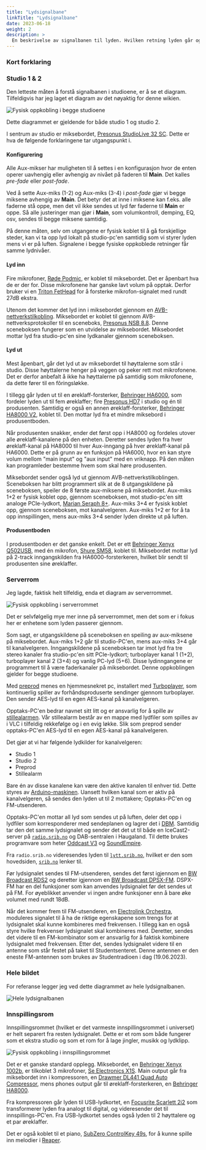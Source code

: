 ```yaml
---
title: "Lydsignalbane"
linkTitle: "Lydsignalbane"
date: 2023-06-18
weight: 2
description: >
  En beskrivelse av signalbanen til lyden. Hvilken retning lyden går og hvilke maskiner den går igjennom.
---
```


### Kort forklaring



### Studio 1 & 2

Den letteste måten å forstå signalbanen i studioene, er å se et diagram. Tilfeldigvis har jeg laget et diagram av det nøyaktig for denne wikien. 

![Fysisk oppkobling i begge studioene](/img/lydsignalbane/studio.png)

Dette diagrammet er gjeldende for både studio 1 og studio 2. 

I sentrum av studio er miksebordet, [Presonus StudioLive 32 SC](/docs/machines/soundprocessing/studiolive). Dette er hva de følgende forklaringene tar utgangspunkt i. 

#### Konfigurering

Alle Aux-mikser har muligheten til å settes i en konfigurasjon hvor de enten operer uavhengig eller avhengig av nivået på faderen til **Main**. Det kalles *pre-fade* eller *post-fade*. 

Ved å sette Aux-miks (1-2) og Aux-miks (3-4) i *post-fade* gjør vi begge miksene avhengig av **Main**. Det betyr det at inne i miksene kan f.eks. alle faderne stå oppe, men det vil ikke sendes ut lyd før faderne til **Main** er oppe. Så alle justeringer man gjør i **Main**, som volumkontroll, demping, EQ, osv, sendes til begge miksene samtidig. 

På denne måten, selv om utgangene er fysisk koblet til å gå forskjellige steder, kan vi ta opp lyd lokalt på studio-pc'en samtidig som vi styrer lyden mens vi er på luften. Signalene i begge fysiske oppkoblede retninger får samme lydnivåer. 

#### Lyd inn

Fire mikrofoner, [Røde Podmic](/docs/machines/microphones/rode-podmic), er koblet til miksebordet. Det er åpenbart hva de er der for. Disse mikrofonene har ganske lavt volum på opptak. Derfor bruker vi en [Triton FetHead](/docs/machines/soundprocessing/triton-fethead) for å forsterke mikrofon-signalet med rundt 27dB ekstra. 

Utenom det kommer det lyd inn i miksebordet gjennom en [AVB-nettverkstilkobling](/docs/encyclopaedia/avb-nettverk). Miksebordet er koblet til gjennom AVB-nettverksprotokoller til en sceneboks, [Presonus NSB 8.8](/docs/machines/soundprocessing/nsb8). Denne sceneboksen fungerer som en utvidelse av miksebordet. Miksebordet mottar lyd fra studio-pc'en sine lydkanaler gjennom sceneboksen. 

#### Lyd ut

Mest åpenbart, går det lyd ut av miksebordet til høyttalerne som står i studio. Disse høyttalerne henger på veggen og peker rett mot mikrofonene. Det er derfor anbefalt å ikke ha høyttalerne på samtidig som mikrofonene, da dette fører til en fôringsløkke. 

I tillegg går lyden ut til en øreklaff-forsterker, [Behringer HA6000](/docs/machines/soundprocessing/ha6000), som fordeler lyden ut til fem øreklaffer; fire [Presonus HD7](/docs/machines/headphones/presonus-hd7) i studio og én til produsenten. Samtidig er også en annen øreklaff-forsterker, [Behringer HA8000 V2](/docs/machines/soundprocessing/), koblet til. Den mottar lyd fra et mindre miksebord i produsentboden. 

Når produsenten snakker, ender det først opp i HA8000 og fordeles utover alle øreklaff-kanalene på den enheten. Deretter sendes lyden fra hver øreklaff-kanal på HA8000 til hver Aux-inngang på hver øreklaff-kanal på HA6000. Dette er på grunn av en funksjon på HA6000, hvor en kan styre volum mellom "main input" og "aux input" med en vriknapp. På den måten kan programleder bestemme hvem som skal høre produsenten. 

Miksebordet sender også lyd ut gjennom AVB-nettverkstilkoblingen. Sceneboksen har blitt programmert slik at de 8 utgangskildene på sceneboksen, speiler de 8 første aux-miksene på miksebordet. Aux-miks 1+2 er fysisk koblet opp, gjennom sceneboksen, mot studio-pc'en sitt analoge PCIe-lydkort, [Marian Seraph 8+](/docs/computers/components/marian-seraph8). Aux-miks 3+4 er fysisk koblet opp, gjennom sceneboksen, mot kanalvelgeren. Aux-miks 1+2 er for å ta opp innspillingen, mens aux-miks 3+4 sender lyden direkte ut på luften. 

#### Produsentboden

I produsentboden er det ganske enkelt. Det er ett [Behringer Xenyx Q502USB](/docs/machines/soundprocessing/xenyx502), med én mikrofon, [Shure SM58](/docs/machines/microphones/shure-sm58), koblet til. Miksebordet mottar lyd på 2-track inngangskilden fra HA6000-forsterkeren, hvilket blir sendt til produsenten sine øreklaffer. 

### Serverrom

Jeg lagde, faktisk helt tilfeldig, enda et diagram av serverrommet.

![Fysisk oppkobling i serverrommet](/img/lydsignalbane/serverrom.png)

Det er selvfølgelig mye mer inne på serverrommet, men det som er i fokus her er enhetene som lyden passerer gjennom. 

Som sagt, er utgangskildene på sceneboksen en speiling av aux-miksene på miksebordet. Aux-miks 1+2 går til studio-PC'en, mens aux-miks 3+4 går til kanalvelgeren. Inngangskildene på sceneboksen tar imot lyd fra tre stereo kanaler fra studio-pc'en sitt PCIe-lydkort; turboplayer kanal 1 (1+2), turboplayer kanal 2 (3+4) og vanlig PC-lyd (5+6). Disse lydinngangene er programmert til å være faderkanaler på miksebordet. Denne oppkoblingen gjelder for begge studioene.

Med [preprod](/docs/computers/serverrom/preprod) menes en hjemmesnekret pc, installert med [Turboplayer](/docs/digasystem/turboplayer), som kontinuerlig spiller av forhåndsproduserte sendinger gjennom turboplayer. Den sender AES-lyd til en egen AES-kanal på kanalvelgeren.

Opptaks-PC'en bedrar navnet sitt litt og er ansvarlig for å spille av [stillealarmen](/docs/encyclopaedia/stillealarm). Vår stillealarm består av en mappe med lydfiler som spilles av i VLC i tilfeldig rekkefølge og i en evig løkke. Slik som preprod sender opptaks-PC'en AES-lyd til en egen AES-kanal på kanalvelgeren.

Det gjør at vi har følgende lydkilder for kanalvelgeren:

- Studio 1
- Studio 2
- Preprod
- Stillealarm

Bare én av disse kanalene kan være den aktive kanalen til enhver tid. Dette styres av [Arduino-maskinen](/docs/machines/custom/arduino). Uansett hvilken kanal som er aktiv på kanalvelgeren, så sendes den lyden ut til 2 mottakere; Opptaks-PC'en og FM-utsenderen. 

Opptaks-PC'en mottar all lyd som sendes ut på luften, deler det opp i lydfiler som korresponderer med sendeplanen og lagrer det i [DBM](/docs/digasystem/dbm). Samtidig tar den det samme lydsignalet og sender det det ut til både en IceCast2-server på [`radio.srib.no`](/docs/webservices/radio) og DAB-sentralen i Haugaland. Til dette brukes programvare som heter [Oddcast V3](/docs/software/oddcast) og [SoundEmpire](/docs/software/soundempire).

Fra `radio.srib.no` videresendes lyden til [`lytt.srib.no`](/docs/webservices/lytt), hvilket er den som hovedsiden, [`srib.no`](/docs/webservices/srib) lenker til.

Før lydsignalet sendes til FM-utsenderen, sendes det først igjennom en [BW Broadcast RDS2](/docs/machines/soundprocessing/rds2) og deretter igjennom en [BW Broadcast DPSX-FM](/docs/machines/soundprocessing/dspx-fm). DSPX-FM har en del funksjoner som kan anvendes lydsignalet før det sendes ut på FM. For øyeblikket anvender vi ingen andre funksjoner enn å bare øke volumet med rundt 18dB. 

Når det kommer frem til FM-utsenderen, en [Electrolink Orchestra](/docs/machines/broadcasting/electrolink), moduleres signalet til å ha de riktige egenskapene som trengs for at lydsignalet skal kunne kombineres med frekvensen. I tillegg kan en også styre hvilke frekvenser lydsignalet skal kombineres med. Deretter, sendes det videre til en FM-kombinator som er ansvarlig for å faktisk kombinere lydsignalet med frekvensen. Etter det, sendes lydsignalet videre til en antenne som står festet på taket til Studentsenteret. Denne antennen er den eneste FM-antennen som brukes av Studentradioen i dag (19.06.2023). 


### Hele bildet

For referanse legger jeg ved dette diagrammet av hele lydsignalbanen.

![Hele lydsignalbanen](/img/lydsignalbane/lydsignalbane.png)

### Innspillingsrom

Innspillingsrommet (hvilket er det varmeste innspillingsrommet i universet) er helt separert fra resten lydsignalet. Dette er et rom som både fungerer som et ekstra studio og som et rom for å lage jingler, musikk og lydklipp. 

![Fysisk oppkobling i innspillingsrommet](/img/lydsignalbane/innspillingsrom.png)

Det er et ganske standard opplegg. Miksebordet, en [Behringer Xenyx 1002b](/docs/machines/soundprocessing/xenyx1002b), er tilkoblet 3 mikrofoner, [Se Electronics X1S](/docs/machines/microphones/se-x1). Main output går fra miksebordet inn i kompressoren, en [Drawmer DL441 Quad Auto Compressor](/docs/machines/soundprocessing/dl441), mens phones output går til øreklaff-forsterkeren, en [Behringer HA8000](/docs/machines/soundprocessing/ha8000v2). 

Fra kompressoren går lyden til USB-lydkortet, en [Focusrite Scarlett 2i2](/docs/machines/soundprocessing/scarlett2i2) som transformerer lyden fra analogt til digital, og videresender det til innspillings-PC'en. Fra USB-lydkortet sendes også lyden til 2 høyttalere og et par øreklaffer. 

Det er også koblet til et piano, [SubZero ControlKey 49s](/docs/machines/instruments/controlkey49s), for å kunne spille inn melodier i [Reaper](/docs/software/reaper). 